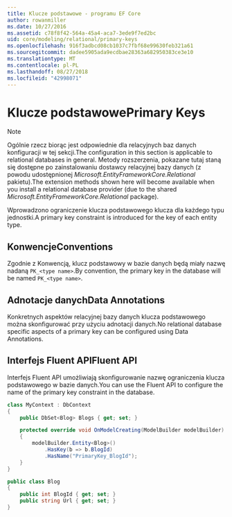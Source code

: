 ```yaml
---
title: Klucze podstawowe - programu EF Core
author: rowanmiller
ms.date: 10/27/2016
ms.assetid: c78f8f42-564a-45a4-aca7-3ede9f7ed2bc
uid: core/modeling/relational/primary-keys
ms.openlocfilehash: 916f3adbcd08cb1037c7fbf68e99630feb321a61
ms.sourcegitcommit: dadee5905ada9ecdbae28363a682950383ce3e10
ms.translationtype: MT
ms.contentlocale: pl-PL
ms.lasthandoff: 08/27/2018
ms.locfileid: "42998071"
---
```

# <a name="primary-keys"></a><span data-ttu-id="f682a-102">Klucze podstawowe</span><span class="sxs-lookup"><span data-stu-id="f682a-102">Primary Keys</span></span>

> [!NOTE]  
> <span data-ttu-id="f682a-103">Ogólnie rzecz biorąc jest odpowiednie dla relacyjnych baz danych konfiguracji w tej sekcji.</span><span class="sxs-lookup"><span data-stu-id="f682a-103">The configuration in this section is applicable to relational databases in general.</span></span> <span data-ttu-id="f682a-104">Metody rozszerzenia, pokazane tutaj staną się dostępne po zainstalowaniu dostawcy relacyjnej bazy danych (z powodu udostępnionej *Microsoft.EntityFrameworkCore.Relational* pakietu).</span><span class="sxs-lookup"><span data-stu-id="f682a-104">The extension methods shown here will become available when you install a relational database provider (due to the shared *Microsoft.EntityFrameworkCore.Relational* package).</span></span>

<span data-ttu-id="f682a-105">Wprowadzono ograniczenie klucza podstawowego klucza dla każdego typu jednostki.</span><span class="sxs-lookup"><span data-stu-id="f682a-105">A primary key constraint is introduced for the key of each entity type.</span></span>

## <a name="conventions"></a><span data-ttu-id="f682a-106">Konwencje</span><span class="sxs-lookup"><span data-stu-id="f682a-106">Conventions</span></span>

<span data-ttu-id="f682a-107">Zgodnie z Konwencją, klucz podstawowy w bazie danych będą miały nazwę nadaną `PK_<type name>`.</span><span class="sxs-lookup"><span data-stu-id="f682a-107">By convention, the primary key in the database will be named `PK_<type name>`.</span></span>

## <a name="data-annotations"></a><span data-ttu-id="f682a-108">Adnotacje danych</span><span class="sxs-lookup"><span data-stu-id="f682a-108">Data Annotations</span></span>

<span data-ttu-id="f682a-109">Konkretnych aspektów relacyjnej bazy danych klucza podstawowego można skonfigurować przy użyciu adnotacji danych.</span><span class="sxs-lookup"><span data-stu-id="f682a-109">No relational database specific aspects of a primary key can be configured using Data Annotations.</span></span>

## <a name="fluent-api"></a><span data-ttu-id="f682a-110">Interfejs Fluent API</span><span class="sxs-lookup"><span data-stu-id="f682a-110">Fluent API</span></span>

<span data-ttu-id="f682a-111">Interfejs Fluent API umożliwiają skonfigurowanie nazwę ograniczenia klucza podstawowego w bazie danych.</span><span class="sxs-lookup"><span data-stu-id="f682a-111">You can use the Fluent API to configure the name of the primary key constraint in the database.</span></span>

<!-- [!code-csharp[Main](samples/core/relational/Modeling/FluentAPI/Samples/Relational/KeyName.cs?highlight=9)] -->
``` csharp
class MyContext : DbContext
{
    public DbSet<Blog> Blogs { get; set; }

    protected override void OnModelCreating(ModelBuilder modelBuilder)
    {
        modelBuilder.Entity<Blog>()
            .HasKey(b => b.BlogId)
            .HasName("PrimaryKey_BlogId");
    }
}

public class Blog
{
    public int BlogId { get; set; }
    public string Url { get; set; }
}
```
